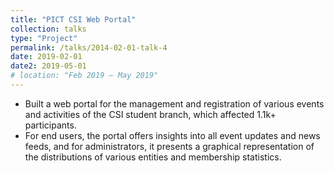 ```yaml
---
title: "PICT CSI Web Portal"
collection: talks
type: "Project"
permalink: /talks/2014-02-01-talk-4
date: 2019-02-01
date2: 2019-05-01
# location: "Feb 2019 – May 2019"
---
```

 
* Built a web portal for the management and registration of various events and activities of the CSI student branch, which affected 1.1k+ participants.
* For end users, the portal offers insights into all event updates and news feeds, and for administrators, it presents a graphical representation of the distributions of various entities and membership statistics.
<!-- * Technology stack -  -->
